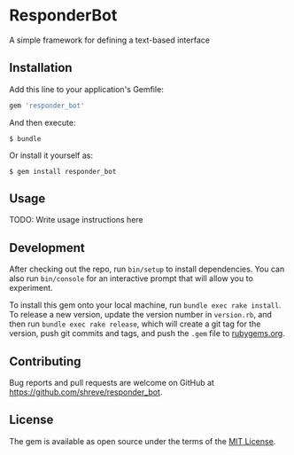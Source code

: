# ResponderBot

A simple framework for defining a text-based interface

## Installation

Add this line to your application's Gemfile:

```ruby
gem 'responder_bot'
```

And then execute:

    $ bundle

Or install it yourself as:

    $ gem install responder_bot

## Usage

TODO: Write usage instructions here

## Development

After checking out the repo, run `bin/setup` to install dependencies. You can also run `bin/console` for an interactive prompt that will allow you to experiment.

To install this gem onto your local machine, run `bundle exec rake install`. To release a new version, update the version number in `version.rb`, and then run `bundle exec rake release`, which will create a git tag for the version, push git commits and tags, and push the `.gem` file to [rubygems.org](https://rubygems.org).

## Contributing

Bug reports and pull requests are welcome on GitHub at https://github.com/shreve/responder_bot.

## License

The gem is available as open source under the terms of the [MIT License](https://opensource.org/licenses/MIT).
